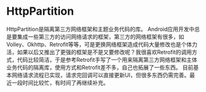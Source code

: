 # HttpPartition
HttpPartition是隔离第三方网络框架和主题业务代码的库。
Android应用开发中总是要集成一些第三方的访问网络请求的框架，第三方的网络框架有很多，如Volley、Okhttp、Retrofit等等，可是更换网络框架造成代码大量修改也是个体力活，如果以后又推出了更强的框架是不是又要修改呢？我很喜欢Retrofit的调用方式，代码比较简洁，于是参考Retrofit手写了一个用来隔离第三方网络框架和主体业务代码的隔离库，使用方式和Retrofit差不多，自己也拓展了一些东西。
目前基本网络请求流程已实现，请求完回调可以直接更新UI，但很多东西仍需完善。最近一段时间比较忙，有时间了再继续补充。
